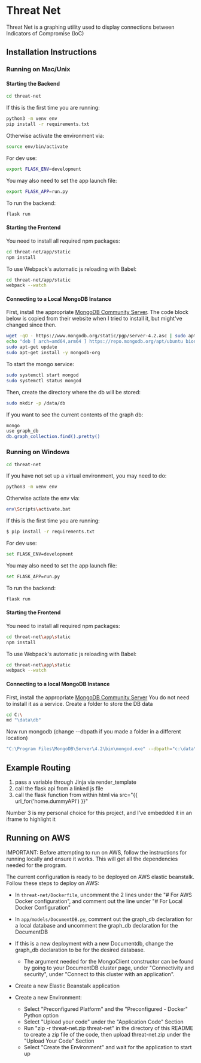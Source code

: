 
# Threat Net

Threat Net is a graphing utility used to display connections between Indicators of Compromise (IoC)

## Installation Instructions

### Running on Mac/Unix
#### Starting the Backend
```bash
cd threat-net
```
If this is the first time you are running:
```bash
python3 -m venv env
pip install -r requirements.txt
```
Otherwise activate the environment via:
```bash
source env/bin/activate
```
For dev use:
```bash
export FLASK_ENV=development
```
You may also need to set the app launch file:
```bash
export FLASK_APP=run.py
```
To run the backend:
```bash
flask run
```

#### Starting the Frontend
You need to install all required npm packages:
```bash
cd threat-net/app/static
npm install
```
To use Webpack's automatic js reloading with Babel:
```bash
cd threat-net/app/static
webpack --watch
```

#### Connecting to a Local MongoDB Instance
First, install the appropriate [MongoDB Community Server](https://www.mongodb.com/download-center/community?tck=docs_server). The code block below is copied from their website when I tried to install it, but might've changed since then.
```bash
wget -qO - https://www.mongodb.org/static/pgp/server-4.2.asc | sudo apt-key add -
echo "deb [ arch=amd64,arm64 ] https://repo.mongodb.org/apt/ubuntu bionic/mongodb-org/4.2 multiverse" | sudo tee /etc/apt/sources.list.d/mongodb-org-4.2.list
sudo apt-get update
sudo apt-get install -y mongodb-org
```
To start the mongo service:
```bash
sudo systemctl start mongod
sudo systemctl status mongod
```
Then, create the directory where the db will be stored:
```bash
sudo mkdir -p /data/db
```
If you want to see the current contents of the graph db:
```bash
mongo
use graph_db
db.graph_collection.find().pretty()
```

### Running on Windows
```bash
cd threat-net
```
If you have not set up a virtual environment, you may need to do:
```bash
python3 -m venv env
```
Otherwise actiate the env via:
```bash
env\Scripts\activate.bat
```
If this is the first time you are running:
```bash
$ pip install -r requirements.txt
```
For dev use:
```bash
set FLASK_ENV=development
```
You may also need to set the app launch file:
```bash
set FLASK_APP=run.py
```
To run the backend:
```bash
flask run
```
#### Starting the Frontend
You need to install all required npm packages:
```bash
cd threat-net\app\static
npm install
```
To use Webpack's automatic js reloading with Babel:
```bash
cd threat-net\app\static
webpack --watch
```
#### Connecting to a local MongoDB Instance
First, install the appropriate [MongoDB Community Server](https://www.mongodb.com/download-center/community?tck=docs_server) 
You do not need to install it as a service. 
Create a folder to store the DB data
```bash
cd C:\
md "\data\db"
```
Now run mongodb (change --dbpath if you made a folder in a different location)
```bash
"C:\Program Files\MongoDB\Server\4.2\bin\mongod.exe" --dbpath="c:\data\db"
```
## Example Routing

1. pass a variable through Jinja via render_template
2. call the flask api from a linked js file
3. call the flask function from within html via src="{{ url_for('home.dummyAPI') }}"

Number 3 is my personal choice for this project, and I've embedded it in an iframe to highlight it


## Running on AWS

IMPORTANT: Before attempting to run on AWS, follow the instructions for running locally and ensure it works. This will get all the dependencies needed for the program.

The current configuration is ready to be deployed on AWS elastic beanstalk. Follow these steps to deploy on AWS:
- In `threat-net/Dockerfile`, uncomment the 2 lines under the "# For AWS Docker configuration", and comment out the line under "# For Local Docker Configuration"
- In `app/models/DocumentDB.py`, comment out the graph_db declaration for a local database and uncomment the graph_db declaration for the DocumentDB
 - If this is a new deployment with a new Documentdb, change the graph_db declaration to be for the desired database.
	- The argument needed for the MongoClient constructor can be found by going to your DocumentDB cluster page, under "Connectivity and security", under "Connect to this cluster with an application".

- Create a new Elastic Beanstalk application
- Create a new Environment:
	- Select "Preconfigured Platform" and the "Preconfigured - Docker" Python option
	- Select "Upload your code" under the "Application Code" Section
	- Run "zip -r threat-net.zip threat-net" in the directory of this README to create a zip file of the code, then upload threat-net.zip under the "Upload Your Code" Section
	- Select "Create the Environment" and wait for the application to start up

